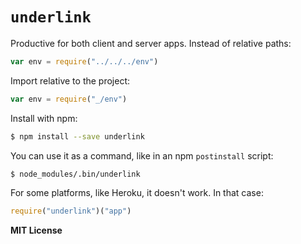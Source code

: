 # `underlink`

Productive for both client and server apps. Instead of relative paths:

```js
var env = require("../../../env")
```

Import relative to the project:

```js
var env = require("_/env")
```

Install with npm:

```sh
$ npm install --save underlink
```

You can use it as a command, like in an npm `postinstall` script:

```sh
$ node_modules/.bin/underlink
```

For some platforms, like Heroku, it doesn't work. In that case:

```js
require("underlink")("app")
```

**MIT License**
